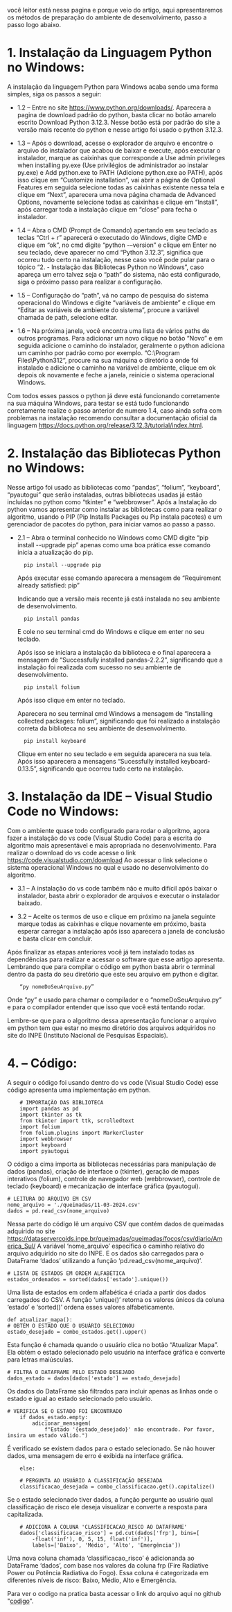 você leitor está nessa pagina e porque veio do artigo, aqui apresentaremos os métodos de preparação do ambiente de desenvolvimento, passo a passo logo abaixo.
# 1.	Instalação da Linguagem Python no Windows:
A instalação da linguagem Python para Windows acaba sendo uma forma simples, siga os passos a seguir:

* 1.2	– Entre no site https://www.python.org/downloads/. Aparecera a pagina de download padrão do python, basta clicar no botão amarelo escrito Download Python 3.12.3. Nesse botão está por padrão do site a versão mais recente do python e nesse artigo foi usado o python 3.12.3.

* 1.3	– Após o download, acesse o explorador de arquivo e encontre o arquivo do instalador que acabou de baixar e execute, após executar o instalador, marque as caixinhas que corresponde a Use admin privileges when installing py.exe (Use privilégios de administrador ao instalar py.exe) e Add python.exe to PATH (Adicione python.exe ao PATH), após isso clique em “Customize installation”, vai abrir a página de Optional Features em seguida selecione todas as caixinhas existente nessa tela e clique em “Next”, aparecera uma nova página chamada de Advanced Options, novamente selecione todas as caixinhas e clique em “Install”, após carregar toda a instalação clique em “close” para fecha o instalador.

* 1.4	– Abra o CMD (Prompt de Comando) apertando em seu teclado as teclas “Ctrl + r” aparecerá o executado do Windows, digite CMD e clique em “ok”, no cmd digite “python -–version” e clique em Enter no seu teclado, deve aparecer no cmd “Python 3.12.3”, significa que ocorreu tudo certo na instalação, nesse caso você pode pular para o tópico “2. - Instalação das Bibliotecas Python no Windows”, caso apareça um erro talvez seja o “path” do sistema, não está configurado, siga o próximo passo para realizar a configuração.

* 1.5	– Configuração do “path”, vá no campo de pesquisa do sistema operacional do Windows e digite “variáveis de ambiente” e clique em “Editar as variáveis de ambiente do sistema”, procure a variável chamada de path, selecione editar.

* 1.6	– Na próxima janela, você encontra uma lista de vários paths de outros programas. Para adicionar um novo clique no botão “Novo” e em seguida adicione o caminho do instalador, geralmente o python adiciona um caminho por padrão como por exemplo. “C:\Program Files\Python312“, procure na sua máquina o diretório a onde foi instalado e adicione o caminho na variável de ambiente, clique em ok depois ok novamente e feche a janela, reinicie o sistema operacional Windows.

Com todos esses passos o python já deve está funcionando corretamente na sua máquina Windows, para testar se está tudo funcionando corretamente realize o passo anterior de numero 1.4, caso ainda sofra com problemas na instalação recomendo consultar a documentação oficial da linguagem https://docs.python.org/release/3.12.3/tutorial/index.html. 

# 2.	Instalação das Bibliotecas Python no Windows:
Nesse artigo foi usado as bibliotecas como “pandas”, “folium”, “keyboard”, “pyautogui” que serão instaladas, outras bibliotecas usadas já estão incluídas no python como “tkinter” e “webbrowser”.
Após a Instalação do python vamos apresentar como instalar as bibliotecas como para realizar o algoritmo, usando o PIP (Pip Installs Packages ou Pip instala pacotes) e um gerenciador de pacotes do python, para iniciar vamos ao passo a passo.

* 2.1	–  Abra o terminal conhecido no Windows como CMD digite “pip install --upgrade pip” apenas como uma boa prática esse comando inicia a atualização do pip.

        pip install --upgrade pip

    Após executar esse comando aparecera a mensagem de “Requirement already satisfied: pip”

    Indicando que a versão mais recente já está instalada no seu ambiente de desenvolvimento.

        pip install pandas

    E cole no seu terminal cmd do Windows e clique em enter no seu teclado.

    Após isso se iniciara a instalação da biblioteca e o final aparecera a mensagem de “Successfully installed pandas-2.2.2”, significando que a instalação foi realizada com sucesso no seu ambiente de desenvolvimento.

        pip install folium
    
    Após isso clique em enter no teclado.

    Aparecera no seu terminal cmd Windows a mensagem de “Installing collected packages: folium”, significando que foi realizado a instalação correta da biblioteca no seu ambiente de desenvolvimento.

        pip install keyboard

    Clique em enter no seu teclado e em seguida aparecera na sua tela.
    Após isso aparecera a mensagens “Sucessfully installed keyboard-0.13.5”, significando que ocorreu tudo certo na instalação.

# 3.	Instalação da IDE – Visual Studio Code no Windows:
Com o ambiente quase todo configurado para rodar o algoritmo, agora fazer a instalação do vs code (Visual Studio Code) para a escrita do algoritmo mais apresentável e mais apropriada no desenvolvimento. Para realizar o download do vs code acesse o link https://code.visualstudio.com/download
Ao acessar o link selecione o sistema operacional Windows no qual e usado no desenvolvimento do algoritmo.

* 3.1	– A instalação do vs code também não e muito difícil após baixar o instalador, basta abrir o explorador de arquivos e executar o instalador baixado.

* 3.2	– Aceite os termos de uso e clique em próximo na janela seguinte marque todas as caixinhas e clique novamente em próximo, basta esperar carregar a instalação após isso aparecera a janela de conclusão e basta clicar em concluir.

Após finalizar as etapas anteriores você já tem instalado todas as dependências para realizar e acessar o software que esse artigo apresenta. 
Lembrando que para compilar o código em python basta abrir o terminal dentro da pasta do seu diretório que este seu arquivo em python e digitar.

        “py nomeDoSeuArquivo.py” 
    

Onde “py” e usado para chamar o compilador e o “nomeDoSeuArquivo.py” e para o compilador entender que isso que você está tentando rodar.

Lembre-se que para o algoritmo dessa apresentação funcionar o arquivo em python tem que estar no mesmo diretório dos arquivos adquiridos no site do INPE (Instituto Nacional de Pesquisas Espaciais).

# 4.	– Código:
A seguir o código foi usando dentro do vs code (Visual Studio Code) esse código apresenta uma implementação em python.

        # IMPORTAÇÃO DAS BIBLIOTECA
        import pandas as pd
        import tkinter as tk
        from tkinter import ttk, scrolledtext
        import folium
        from folium.plugins import MarkerCluster
        import webbrowser
        import keyboard
        import pyautogui

O código a cima importa as bibliotecas necessárias para manipulação de dados (pandas), criação de interface o (tkinter), geração de mapas interativos (folium), controle de navegador web (webbrowser), controle de teclado (keyboard) e mecanização de interface gráfica (pyautogui).

    # LEITURA DO ARQUIVO EM CSV
    nome_arquivo = './queimadas/11-03-2024.csv'
    dados = pd.read_csv(nome_arquivo)

Nessa parte do código lê um arquivo CSV que contém dados de queimadas adquirido no site https://dataservercoids.inpe.br/queimadas/queimadas/focos/csv/diario/America_Sul/
A variável ‘nome_arquivo’ especifica o caminho relativo do arquivo adquirido no site do INPE. E os dados são carregados para o DataFrame ‘dados’ utilizando a função ‘pd.read_csv(nome_arquivo)’.

    # LISTA DE ESTADOS EM ORDEM ALFABÉTICA
    estados_ordenados = sorted(dados['estado'].unique())

Uma lista de estados em ordem alfabética é criada a partir dos dados carregados do CSV. A função ‘unique()’ retorna os valores únicos da coluna ‘estado’ e ‘sorted()’ ordena esses valores alfabeticamente.

    def atualizar_mapa():
    # OBTÉM O ESTADO QUE O USUÁRIO SELECIONOU
    estado_desejado = combo_estados.get().upper()

Esta função é chamada quando o usuário clica no botão “Atualizar Mapa”. Ela obtém o estado selecionado pelo usuário na interface gráfica e converte para letras maiúsculas.

    # FILTRA O DATAFRAME PELO ESTADO DESEJADO
    dados_estado = dados[dados['estado'] == estado_desejado]

Os dados do DataFrame são filtrados para incluir apenas as linhas onde o estado e igual ao estado selecionado pelo usuário.

    # VERIFICA SE O ESTADO FOI ENCONTRADO
        if dados_estado.empty:
            adicionar_mensagem(
                f"Estado '{estado_desejado}' não encontrado. Por favor, insira um estado válido.")

É verificado se existem dados para o estado selecionado. Se não houver dados, uma mensagem de erro é exibida na interface gráfica.

        else:

        # PERGUNTA AO USUÁRIO A CLASSIFICAÇÃO DESEJADA
        classificacao_desejada = combo_classificacao.get().capitalize()

Se o estado selecionado tiver dados, a função pergunte ao usuário qual classificação de risco ele deseja visualizar e converte a resposta para capitalizada.

        # ADICIONA A COLUNA 'CLASSIFICACAO_RISCO AO DATAFRAME'
        dados['classificacao_risco'] = pd.cut(dados['frp'], bins=[
            -float('inf'), 0, 5, 15, float('inf')],
            labels=['Baixo', 'Médio', 'Alto', 'Emergência'])

Uma nova coluna chamada ‘classificacao_risco’ é adicionanda ao DataFrame ‘dados’, com base nos valores da coluna frp (Fire Radiative Power ou Potência Radiativa do Fogo). Essa coluna é categorizada em diferentes níveis de risco: Baixo, Médio, Alto e Emergência.

Para ver o codigo na pratica basta acessar o link do arquivo aqui no github "<a href="https://github.com/wilkerlisboa/Artigo_Tecnologia_Combate.../blob/main/beta.py">codigo</a>".
